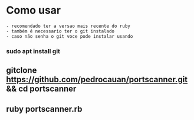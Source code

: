 
# Como usar
	- recomendado ter a versao mais recente do ruby
	- também é necessario ter o git instalado
	- caso não senha o git voce pode instalar usando
###		sudo apt install git

## gitclone https://github.com/pedrocauan/portscanner.git && cd portscanner
## ruby portscanner.rb
